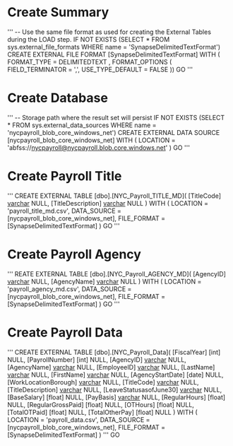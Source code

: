 # Create Summary
'''
-- Use the same file format as used for creating the External Tables during the LOAD step.
IF NOT EXISTS (SELECT * FROM sys.external_file_formats WHERE name = 'SynapseDelimitedTextFormat') 
    CREATE EXTERNAL FILE FORMAT [SynapseDelimitedTextFormat] 
    WITH ( FORMAT_TYPE = DELIMITEDTEXT ,
           FORMAT_OPTIONS (
             FIELD_TERMINATOR = ',',
             USE_TYPE_DEFAULT = FALSE
            ))
GO
'''
# Create Database
'''
-- Storage path where the result set will persist
IF NOT EXISTS (SELECT * FROM sys.external_data_sources WHERE name = 'nycpayroll_blob_core_windows_net') 
    CREATE EXTERNAL DATA SOURCE [nycpayroll_blob_core_windows_net] 
    WITH (
        LOCATION = 'abfss://nycpayroll@nycpayroll.blob.core.windows.net' 
    )
GO
'''
# Create Payroll Title
'''
CREATE EXTERNAL TABLE [dbo].[NYC_Payroll_TITLE_MD](
    [TitleCode] [varchar](10) NULL,
    [TitleDescription] [varchar](100) NULL
)
WITH (
		LOCATION = 'payroll_title_md.csv',
      DATA_SOURCE = [nycpayroll_blob_core_windows_net],
      FILE_FORMAT = [SynapseDelimitedTextFormat]
)
GO
'''
# Create Payroll Agency
'''
REATE EXTERNAL TABLE [dbo].[NYC_Payroll_AGENCY_MD](
    [AgencyID] [varchar](10) NULL,
    [AgencyName] [varchar](50) NULL
)
WITH (
		LOCATION = 'payroll_agency_md.csv',
      DATA_SOURCE = [nycpayroll_blob_core_windows_net],
      FILE_FORMAT = [SynapseDelimitedTextFormat]
)
GO
'''
# Create Payroll Data
'''
CREATE EXTERNAL TABLE [dbo].[NYC_Payroll_Data](
    [FiscalYear] [int] NULL,
    [PayrollNumber] [int] NULL,
    [AgencyID] [varchar](10) NULL,
    [AgencyName] [varchar](50) NULL,
    [EmployeeID] [varchar](10) NULL,
    [LastName] [varchar](20) NULL,
    [FirstName] [varchar](20) NULL,
    [AgencyStartDate] [date] NULL,
    [WorkLocationBorough] [varchar](50) NULL,
    [TitleCode] [varchar](10) NULL,
    [TitleDescription] [varchar](100) NULL,
    [LeaveStatusasofJune30] [varchar](50) NULL,
    [BaseSalary] [float] NULL,
    [PayBasis] [varchar](50) NULL,
    [RegularHours] [float] NULL,
    [RegularGrossPaid] [float] NULL,
    [OTHours] [float] NULL,
    [TotalOTPaid] [float] NULL,
    [TotalOtherPay] [float] NULL
) 
WITH (
		LOCATION = 'payroll_data.csv',
      DATA_SOURCE = [nycpayroll_blob_core_windows_net],
      FILE_FORMAT = [SynapseDelimitedTextFormat]
)
'''
GO

